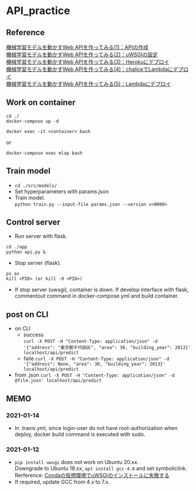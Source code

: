 # API_practice

## Reference
[機械学習モデルを動かすWeb APIを作ってみる(1)：APIの作成](https://nigimitama.hatenablog.jp/entry/2020/02/10/050000)  
[機械学習モデルを動かすWeb APIを作ってみる(2)：uWSGIの設定](https://nigimitama.hatenablog.jp/entry/2020/02/12/214018)  
[機械学習モデルを動かすWeb APIを作ってみる(3)：Herokuにデプロイ](https://nigimitama.hatenablog.jp/entry/2020/02/17/000000)  
[機械学習モデルを動かすWeb APIを作ってみる(4)：chaliceでLambdaにデプロイ](https://nigimitama.hatenablog.jp/entry/2020/02/25/000000)  
[機械学習モデルを動かすWeb APIを作ってみる(5)：Lambdaにデプロイ](https://nigimitama.hatenablog.jp/entry/2020/03/09/000000)  

## Work on container
```
cd ./
docker-compose up -d
```
```
docker exec -it <container> bash
```
or
```
docker-compose exec mlap bash
```

## Train model
- ```cd ./src/models/```
- Set hyperparameters with params.json  
- Train model.  
```python train.py --input-file params.json --version v<0000>```  

## Control server
- Run server with flask.   
```
cd ./app
python api.py &
```
- Stop server (flask).
```
ps ax 
kill <PID> (or kill -9 <PID>)
``` 
- If stop server (uwsgi), container is down. If develop interface with flask, commentout command in docker-compose.yml and build container.

## post on CLI
- on CLI  
  - success  
  ```curl -X POST -H "Content-Type: application/json" -d '{"address": "東京都千代田区", "area": 30, "building_year": 2013}' localhost/api/predict```
  - faile
  ```curl -X POST -H "Content-Type: application/json" -d '{"address": None, "area": 30, "building_year": 2013}' localhost/api/predict```
- from .json
```curl -X POST -H "Content-Type: application/json" -d @file.josn' localhost/api/predict```

## MEMO
### 2021-01-14
- In .travis.yml, since login-user do not have root-authorization when deploy, docker build command is executed with sudo.

### 2021-01-12
- ```pip install uwsgi``` does not work on Ubuntu 20.xx.  
  Downgrade to Ubuntu 18.xx, ```apt install gcc-4.8``` and set symboliclink.  
  Rerference: [Condaの仮想環境でuWSGIのインストールに失敗する](https://katsuwosashimi.com/archives/300/python-conda-install-uwsgi-failed/)
- If required, update GCC from 4.x to 7.x.